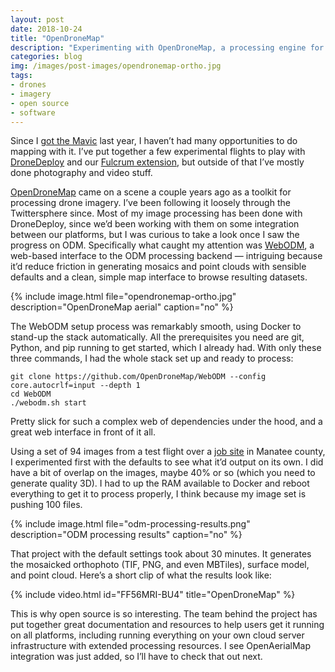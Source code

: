 ```yaml
---
layout: post
date: 2018-10-24
title: "OpenDroneMap"
description: "Experimenting with OpenDroneMap, a processing engine for drone imagery."
categories: blog
img: /images/post-images/opendronemap-ortho.jpg
tags:
- drones
- imagery
- open source
- software
---
```


Since I [got the Mavic](/post/aerial-imagery-with-the-mavic-and-dronedeploy/ "Mavic Pro aerials") last year, I haven’t had many opportunities to do mapping with it. I’ve put together a few experimental flights to play with [DroneDeploy](https://www.dronedeploy.com/ "DroneDeploy") and our [Fulcrum extension](https://www.fulcrumapp.com/blog/drones-and-fulcrum-with-dronedeploy/ "Fulcrum DroneDeploy App"), but outside of that I’ve mostly done photography and video stuff.

[OpenDroneMap](https://www.opendronemap.org/ "OpenDroneMap") came on a scene a couple years ago as a toolkit for processing drone imagery. I’ve been following it loosely through the Twittersphere since. Most of my image processing has been done with DroneDeploy, since we’d been working with them on some integration between our platforms, but I was curious to take a look once I saw the progress on ODM. Specifically what caught my attention was [WebODM](https://github.com/OpenDroneMap/WebODM "WebODM"), a web-based interface to the ODM processing backend — intriguing because it’d reduce friction in generating mosaics and point clouds with sensible defaults and a clean, simple map interface to browse resulting datasets.

{% include image.html file="opendronemap-ortho.jpg" description="OpenDroneMap aerial" caption="no" %}

The WebODM setup process was remarkably smooth, using Docker to stand-up the stack automatically. All the prerequisites you need are git, Python, and pip running to get started, which I already had. With only these three commands, I had the whole stack set up and ready to process:

```shell
git clone https://github.com/OpenDroneMap/WebODM --config core.autocrlf=input --depth 1
cd WebODM
./webodm.sh start
```

Pretty slick for such a complex web of dependencies under the hood, and a great web interface in front of it all.

Using a set of 94 images from a test flight over a [job site](https://www.google.com/maps/@27.4693375,-82.4070804,685m/data=!3m1!1e3) in Manatee county, I experimented first with the defaults to see what it’d output on its own. I did have a bit of overlap on the images, maybe 40% or so (which you need to generate quality 3D). I had to up the RAM available to Docker and reboot everything to get it to process properly, I think because my image set is pushing 100 files.

{% include image.html file="odm-processing-results.png" description="ODM processing results" caption="no" %}

That project with the default settings took about 30 minutes. It generates the mosaicked orthophoto (TIF, PNG, and even MBTiles), surface model, and point cloud. Here’s a short clip of what the results look like:

{% include video.html id="FF56MRI-BU4" title="OpenDroneMap" %}

This is why open source is so interesting. The team behind the project has put together great documentation and resources to help users get it running on all platforms, including running everything on your own cloud server infrastructure with extended processing resources. I see OpenAerialMap integration was just added, so I’ll have to check that out next.
